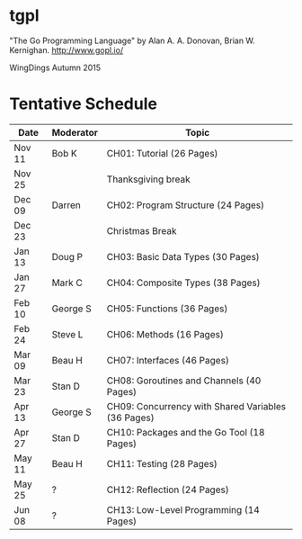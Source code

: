 # tgpl
"The Go Programming Language" by Alan A. A. Donovan, Brian W. Kernighan.
http://www.gopl.io/

WingDings Autumn 2015

# Tentative Schedule
| Date | Moderator | Topic |
|------|-----------|-------|
|Nov 11|Bob K|CH01: Tutorial (26 Pages)|
|Nov 25||Thanksgiving break|
|Dec 09|Darren | CH02: Program Structure (24 Pages)|
|Dec 23||Christmas Break|
|Jan 13|Doug P| CH03: Basic Data Types (30 Pages)|
|Jan 27|Mark C| CH04: Composite Types (38 Pages)|
|Feb 10|George S| CH05: Functions (36 Pages)|
|Feb 24|Steve L| CH06: Methods (16 Pages)|
|Mar 09|Beau H| CH07: Interfaces (46 Pages)|
|Mar 23|Stan D| CH08: Goroutines and Channels (40 Pages)|
|Apr 13|George S| CH09: Concurrency with Shared Variables (36 Pages)|
|Apr 27|Stan D| CH10: Packages and the Go Tool (18 Pages)|
|May 11|Beau H| CH11: Testing (28 Pages)|
|May 25|?| CH12: Reflection (24 Pages)|
|Jun 08|?| CH13: Low-Level Programming (14 Pages)|
